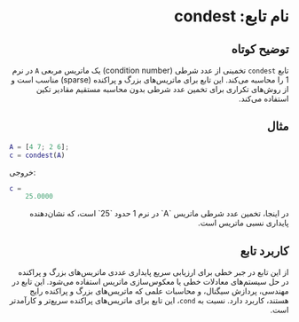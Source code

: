 
<div dir="rtl">

# نام تابع: condest

## توضیح کوتاه
تابع `condest` تخمینی از عدد شرطی (condition number) یک ماتریس مربعی `A` در نرم 1 را محاسبه می‌کند. این تابع برای ماتریس‌های بزرگ و پراکنده (sparse) مناسب است و از روش‌های تکراری برای تخمین عدد شرطی بدون محاسبه مستقیم مقادیر تکین استفاده می‌کند.

## مثال
<div dir="ltr">

```matlab
A = [4 7; 2 6];
c = condest(A)
```

خروجی:
```matlab
c =
    25.0000
```

</div>
در اینجا، تخمین عدد شرطی ماتریس `A` در نرم 1 حدود `25` است، که نشان‌دهنده پایداری نسبی ماتریس است.

## کاربرد تابع
از این تابع در جبر خطی برای ارزیابی سریع پایداری عددی ماتریس‌های بزرگ و پراکنده در حل سیستم‌های معادلات خطی یا معکوس‌سازی ماتریس استفاده می‌شود. این تابع در مهندسی، پردازش سیگنال، و محاسبات علمی که ماتریس‌های بزرگ و پراکنده رایج هستند، کاربرد دارد. نسبت به `cond`، این تابع برای ماتریس‌های پراکنده سریع‌تر و کارآمدتر است.

</div>
